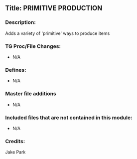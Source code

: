 ## Title: PRIMITIVE PRODUCTION

### Description:

Adds a variety of 'primitive' ways to produce items

### TG Proc/File Changes:

-   N/A

### Defines:

-   N/A

### Master file additions

-   N/A

### Included files that are not contained in this module:

-   N/A

### Credits:

Jake Park
